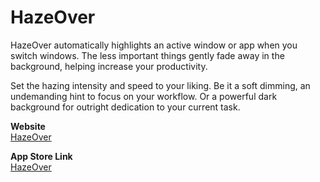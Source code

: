 # HazeOver

HazeOver automatically highlights an active window or app when you switch windows. The less important things gently fade away in the background, helping increase your productivity.

Set the hazing intensity and speed to your liking. Be it a soft dimming, an undemanding hint to focus on your workflow. Or a powerful dark background for outright dedication to your current task.

**Website**  
[HazeOver](https://hazeover.com)


**App Store Link**  
[HazeOver](https://apps.apple.com/in/app/hazeover-distraction-dimmer/id430798174?mt=12)